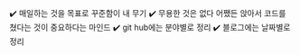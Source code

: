✔️ 매일하는 것을 목표로 꾸준함이 내 무기
✔️ 무용한 것은 없다 어쨌든 앉아서 코드를 쳤다는 것이 중요하다는 마인드
✔️ git hub에는 분야별로 정리
✔️ 블로그에는 날짜별로 정리
